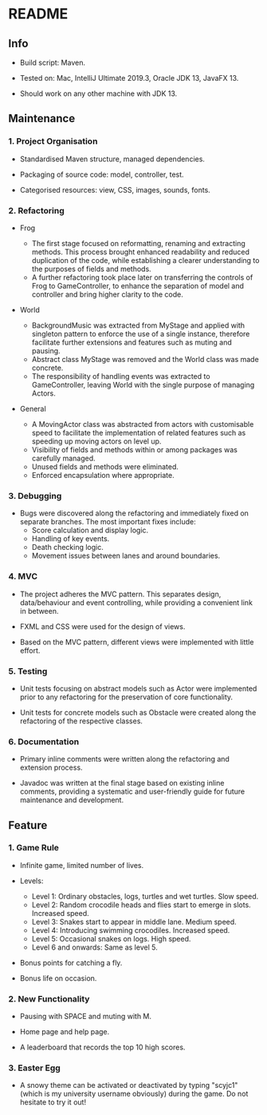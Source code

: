 # README

## Info

* Build script: Maven.

* Tested on: Mac, IntelliJ Ultimate 2019.3, Oracle JDK 13, JavaFX 13.

* Should work on any other machine with JDK 13.

## Maintenance

### 1. Project Organisation

* Standardised Maven structure, managed dependencies.

* Packaging of source code: model, controller, test.

* Categorised resources: view, CSS, images, sounds, fonts.

### 2. Refactoring

* Frog
    * The first stage focused on reformatting, renaming and extracting methods. This process brought enhanced readability and reduced duplication of the code, while establishing a clearer understanding to the purposes of fields and methods.
    * A further refactoring took place later on transferring the controls of Frog to GameController, to enhance the separation of model and controller and bring higher clarity to the code.

* World
    * BackgroundMusic was extracted from MyStage and applied with singleton pattern to enforce the use of a single instance, therefore facilitate further extensions and features such as muting and pausing.
    * Abstract class MyStage was removed and the World class was made concrete.
    * The responsibility of handling events was extracted to GameController, leaving World with the single purpose of managing Actors.

* General
    * A MovingActor class was abstracted from actors with customisable speed to facilitate the implementation of related features such as speeding up moving actors on level up.
    * Visibility of fields and methods within or among packages was carefully managed.
    * Unused fields and methods were eliminated.
    * Enforced encapsulation where appropriate.

### 3. Debugging

* Bugs were discovered along the refactoring and immediately fixed on separate branches. The most important fixes include:  
    * Score calculation and display logic.
    * Handling of key events.
    * Death checking logic.
    * Movement issues between lanes and around boundaries.

### 4. MVC

* The project adheres the MVC pattern. This separates design, data/behaviour and event controlling, while providing a convenient link in between.

* FXML and CSS were used for the design of views.

* Based on the MVC pattern, different views were implemented with little effort.

### 5. Testing

* Unit tests focusing on abstract models such as Actor were implemented prior to any refactoring for the preservation of core functionality.

* Unit tests for concrete models such as Obstacle were created along the refactoring of the respective classes.

### 6. Documentation

* Primary inline comments were written along the refactoring and extension process.

* Javadoc was written at the final stage based on existing inline comments, providing a systematic and user-friendly guide for future maintenance and development.

## Feature

### 1. Game Rule

* Infinite game, limited number of lives.

* Levels:
    * Level 1: Ordinary obstacles, logs, turtles and wet turtles. Slow speed.
    * Level 2: Random crocodile heads and flies start to emerge in slots. Increased speed.
    * Level 3: Snakes start to appear in middle lane. Medium speed.
    * Level 4: Introducing swimming crocodiles. Increased speed.
    * Level 5: Occasional snakes on logs. High speed.
    * Level 6 and onwards: Same as level 5.

* Bonus points for catching a fly.

* Bonus life on occasion.

### 2. New Functionality

* Pausing with SPACE and muting with M.

* Home page and help page.

* A leaderboard that records the top 10 high scores.

### 3. Easter Egg

* A snowy theme can be activated or deactivated by typing "scyjc1" (which is my university username obviously) during the game. Do not hesitate to try it out!
